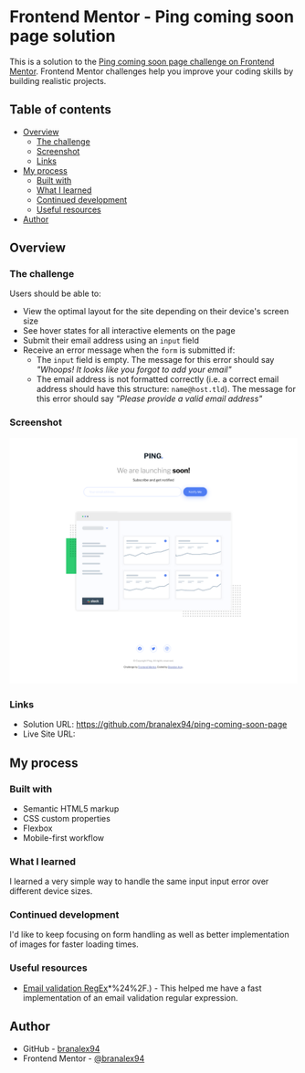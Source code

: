 # Frontend Mentor - Ping coming soon page solution

This is a solution to the [Ping coming soon page challenge on Frontend Mentor](https://www.frontendmentor.io/challenges/ping-single-column-coming-soon-page-5cadd051fec04111f7b848da). Frontend Mentor challenges help you improve your coding skills by building realistic projects.

## Table of contents

- [Overview](#overview)
  - [The challenge](#the-challenge)
  - [Screenshot](#screenshot)
  - [Links](#links)
- [My process](#my-process)
  - [Built with](#built-with)
  - [What I learned](#what-i-learned)
  - [Continued development](#continued-development)
  - [Useful resources](#useful-resources)
- [Author](#author)

## Overview

### The challenge

Users should be able to:

- View the optimal layout for the site depending on their device's screen size
- See hover states for all interactive elements on the page
- Submit their email address using an `input` field
- Receive an error message when the `form` is submitted if:
  - The `input` field is empty. The message for this error should say _"Whoops! It looks like you forgot to add your email"_
  - The email address is not formatted correctly (i.e. a correct email address should have this structure: `name@host.tld`). The message for this error should say _"Please provide a valid email address"_

### Screenshot

![](./ping-coming-soon-finished-challenge.png)

### Links

- Solution URL: https://github.com/branalex94/ping-coming-soon-page
- Live Site URL:

## My process

### Built with

- Semantic HTML5 markup
- CSS custom properties
- Flexbox
- Mobile-first workflow

### What I learned

I learned a very simple way to handle the same input input error over different device sizes.

### Continued development

I'd like to keep focusing on form handling as well as better implementation of images for faster loading times.

### Useful resources

- [Email validation RegEx](https://www.w3resource.com/javascript/form/email-validation.php#:~:text=To%20get%20a%20valid%20email,%5D%2B)\*%24%2F.) - This helped me have a fast implementation of an email validation regular expression.

## Author

- GitHub - [branalex94](https://www.github.com/branalex94)
- Frontend Mentor - [@branalex94](https://www.frontendmentor.io/profile/branalex94)

